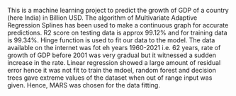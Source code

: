 This is a machine learning project to predict the growth of GDP of a country (here India) in Billion USD.
The algorithm of Multivariate Adaptive Regression Splines has been used to make a continuous graph for accurate predictions.
R2 score on testing data is approx 99.12% and for training data is 99.34%.
Hinge function is used to fit our data to the model. The data available on the internet was fot eh years 1960-2021 i.e. 62 years, 
rate of growth of GDP before 2001 was very gradual but it witnessed a sudden increase in the rate.
Linear regression showed a large amount of residual error hence it was not fit to train the mdoel, random forest and decision trees gave 
extreme values of the dataset when out of range input was given. Hence, MARS was chosen for the data fitting.

